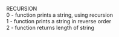RECURSION <br />
0 - function prints a string, using recursion <br />
1 - function prints a string in reverse order <br />
2 - function returns length of string <br />
